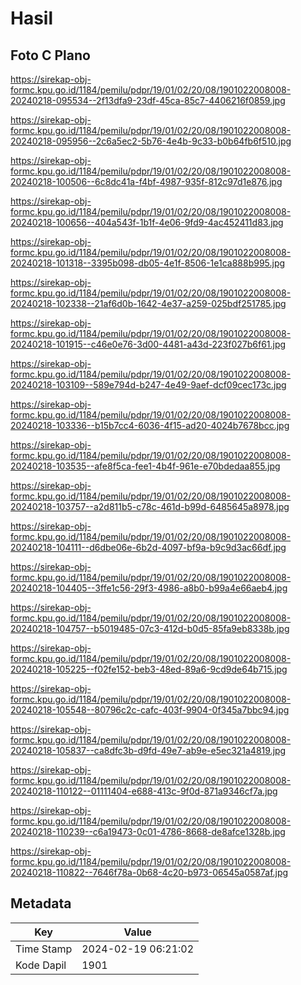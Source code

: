 # Hasil

## Foto C Plano

https://sirekap-obj-formc.kpu.go.id/1184/pemilu/pdpr/19/01/02/20/08/1901022008008-20240218-095534--2f13dfa9-23df-45ca-85c7-4406216f0859.jpg

https://sirekap-obj-formc.kpu.go.id/1184/pemilu/pdpr/19/01/02/20/08/1901022008008-20240218-095956--2c6a5ec2-5b76-4e4b-9c33-b0b64fb6f510.jpg

https://sirekap-obj-formc.kpu.go.id/1184/pemilu/pdpr/19/01/02/20/08/1901022008008-20240218-100506--6c8dc41a-f4bf-4987-935f-812c97d1e876.jpg

https://sirekap-obj-formc.kpu.go.id/1184/pemilu/pdpr/19/01/02/20/08/1901022008008-20240218-100656--404a543f-1b1f-4e06-9fd9-4ac452411d83.jpg

https://sirekap-obj-formc.kpu.go.id/1184/pemilu/pdpr/19/01/02/20/08/1901022008008-20240218-101318--3395b098-db05-4e1f-8506-1e1ca888b995.jpg

https://sirekap-obj-formc.kpu.go.id/1184/pemilu/pdpr/19/01/02/20/08/1901022008008-20240218-102338--21af6d0b-1642-4e37-a259-025bdf251785.jpg

https://sirekap-obj-formc.kpu.go.id/1184/pemilu/pdpr/19/01/02/20/08/1901022008008-20240218-101915--c46e0e76-3d00-4481-a43d-223f027b6f61.jpg

https://sirekap-obj-formc.kpu.go.id/1184/pemilu/pdpr/19/01/02/20/08/1901022008008-20240218-103109--589e794d-b247-4e49-9aef-dcf09cec173c.jpg

https://sirekap-obj-formc.kpu.go.id/1184/pemilu/pdpr/19/01/02/20/08/1901022008008-20240218-103336--b15b7cc4-6036-4f15-ad20-4024b7678bcc.jpg

https://sirekap-obj-formc.kpu.go.id/1184/pemilu/pdpr/19/01/02/20/08/1901022008008-20240218-103535--afe8f5ca-fee1-4b4f-961e-e70bdedaa855.jpg

https://sirekap-obj-formc.kpu.go.id/1184/pemilu/pdpr/19/01/02/20/08/1901022008008-20240218-103757--a2d811b5-c78c-461d-b99d-6485645a8978.jpg

https://sirekap-obj-formc.kpu.go.id/1184/pemilu/pdpr/19/01/02/20/08/1901022008008-20240218-104111--d6dbe06e-6b2d-4097-bf9a-b9c9d3ac66df.jpg

https://sirekap-obj-formc.kpu.go.id/1184/pemilu/pdpr/19/01/02/20/08/1901022008008-20240218-104405--3ffe1c56-29f3-4986-a8b0-b99a4e66aeb4.jpg

https://sirekap-obj-formc.kpu.go.id/1184/pemilu/pdpr/19/01/02/20/08/1901022008008-20240218-104757--b5019485-07c3-412d-b0d5-85fa9eb8338b.jpg

https://sirekap-obj-formc.kpu.go.id/1184/pemilu/pdpr/19/01/02/20/08/1901022008008-20240218-105225--f02fe152-beb3-48ed-89a6-9cd9de64b715.jpg

https://sirekap-obj-formc.kpu.go.id/1184/pemilu/pdpr/19/01/02/20/08/1901022008008-20240218-105548--80796c2c-cafc-403f-9904-0f345a7bbc94.jpg

https://sirekap-obj-formc.kpu.go.id/1184/pemilu/pdpr/19/01/02/20/08/1901022008008-20240218-105837--ca8dfc3b-d9fd-49e7-ab9e-e5ec321a4819.jpg

https://sirekap-obj-formc.kpu.go.id/1184/pemilu/pdpr/19/01/02/20/08/1901022008008-20240218-110122--01111404-e688-413c-9f0d-871a9346cf7a.jpg

https://sirekap-obj-formc.kpu.go.id/1184/pemilu/pdpr/19/01/02/20/08/1901022008008-20240218-110239--c6a19473-0c01-4786-8668-de8afce1328b.jpg

https://sirekap-obj-formc.kpu.go.id/1184/pemilu/pdpr/19/01/02/20/08/1901022008008-20240218-110822--7646f78a-0b68-4c20-b973-06545a0587af.jpg


## Metadata

| Key        | Value               |
| ---------- | ------------------- |
| Time Stamp | 2024-02-19 06:21:02 |
| Kode Dapil | 1901                |




